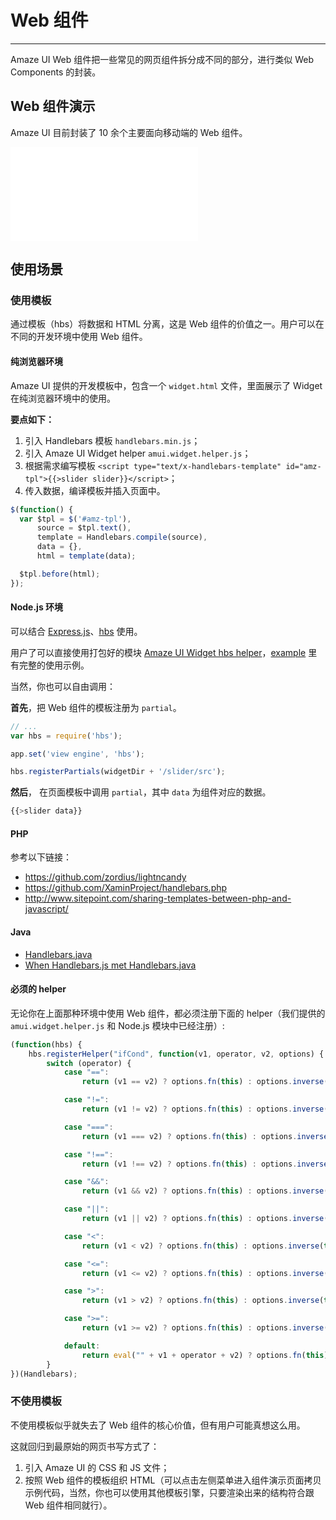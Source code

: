 # Web 组件
---

Amaze UI Web 组件把一些常见的网页组件拆分成不同的部分，进行类似 Web Components 的封装。

## Web 组件演示
    
Amaze UI 目前封装了 10 余个主要面向移动端的 Web 组件。

<iframe src="/widgets/m" frameborder="0" id="doc-widget-frame" frameborder="0"></iframe>

## 使用场景

### 使用模板

通过模板（hbs）将数据和 HTML 分离，这是 Web 组件的价值之一。用户可以在不同的开发环境中使用 Web 组件。

#### 纯浏览器环境

Amaze UI 提供的开发模板中，包含一个 `widget.html` 文件，里面展示了 Widget 在纯浏览器环境中的使用。

__要点如下：__

1. 引入 Handlebars 模板 `handlebars.min.js`；
2. 引入 Amaze UI Widget helper `amui.widget.helper.js`；
3. 根据需求编写模板 `<script type="text/x-handlebars-template" id="amz-tpl">{{>slider slider}}</script>`；
4. 传入数据，编译模板并插入页面中。

```javascript
$(function() {
  var $tpl = $('#amz-tpl'),
      source = $tpl.text(),
      template = Handlebars.compile(source),
      data = {},
      html = template(data);

  $tpl.before(html);
});
```

#### Node.js 环境

可以结合 [Express.js](http://github.com/visionmedia/express)、[hbs](https://github.com/donpark/hbs) 使用。

用户了可以直接使用打包好的模块 [Amaze UI Widget hbs helper](https://www.npmjs.org/package/amui-hbs-helper)，[example](https://github.com/Minwe/amui-hbs-helper/tree/master/example) 里有完整的使用示例。

当然，你也可以自由调用：

__首先__，把 Web 组件的模板注册为 `partial`。

```javascript
// ...
var hbs = require('hbs');

app.set('view engine', 'hbs');

hbs.registerPartials(widgetDir + '/slider/src');
```
    
__然后__， 在页面模板中调用 `partial`，其中 `data` 为组件对应的数据。
    
```javascript
{{>slider data}}
```

#### PHP

参考以下链接：

- https://github.com/zordius/lightncandy
- https://github.com/XaminProject/handlebars.php
- http://www.sitepoint.com/sharing-templates-between-php-and-javascript/

#### Java

- [Handlebars.java](https://github.com/jknack/handlebars.java)
- [When Handlebars.js met Handlebars.java](http://jknack.github.io/handlebars.java/meeting.html)
    
#### 必须的 helper
    
无论你在上面那种环境中使用 Web 组件，都必须注册下面的 helper（我们提供的 `amui.widget.helper.js` 和 Node.js 模块中已经注册）:
    
```javascript
(function(hbs) {
    hbs.registerHelper("ifCond", function(v1, operator, v2, options) {
        switch (operator) {
            case "==":
                return (v1 == v2) ? options.fn(this) : options.inverse(this);

            case "!=":
                return (v1 != v2) ? options.fn(this) : options.inverse(this);

            case "===":
                return (v1 === v2) ? options.fn(this) : options.inverse(this);

            case "!==":
                return (v1 !== v2) ? options.fn(this) : options.inverse(this);

            case "&&":
                return (v1 && v2) ? options.fn(this) : options.inverse(this);

            case "||":
                return (v1 || v2) ? options.fn(this) : options.inverse(this);

            case "<":
                return (v1 < v2) ? options.fn(this) : options.inverse(this);

            case "<=":
                return (v1 <= v2) ? options.fn(this) : options.inverse(this);

            case ">":
                return (v1 > v2) ? options.fn(this) : options.inverse(this);

            case ">=":
                return (v1 >= v2) ? options.fn(this) : options.inverse(this);

            default:
                return eval("" + v1 + operator + v2) ? options.fn(this) : options.inverse(this);
        }
})(Handlebars);
```

### 不使用模板

不使用模板似乎就失去了 Web 组件的核心价值，但有用户可能真想这么用。

这就回归到最原始的网页书写方式了：

1. 引入 Amaze UI 的 CSS 和 JS 文件；
2. 按照 Web 组件的模板组织 HTML（可以点击左侧菜单进入组件演示页面拷贝示例代码，当然，你也可以使用其他模板引擎，只要渲染出来的结构符合跟 Web 组件相同就行）。

